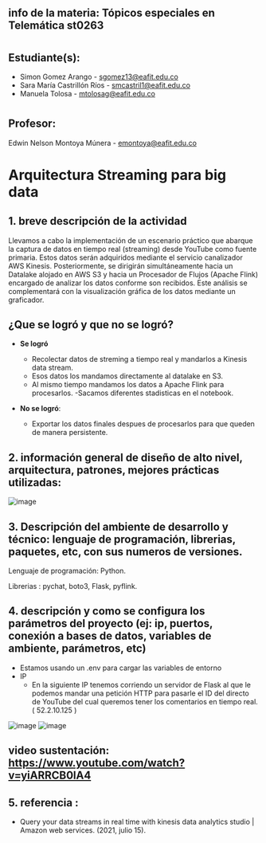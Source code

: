 ## info de la materia: Tópicos especiales en Telemática st0263 
#
## Estudiante(s): 
- Simon Gomez Arango - sgomez13@eafit.edu.co
- Sara María Castrillón Ríos - smcastril1@eafit.edu.co
- Manuela Tolosa - mtolosag@eafit.edu.co
#
## Profesor: 
Edwin Nelson Montoya Múnera - emontoya@eafit.edu.co
#

# Arquitectura Streaming para big data

## 1. breve descripción de la actividad
Llevamos a cabo la implementación de un escenario práctico que abarque la captura de datos en tiempo real (streaming) desde YouTube como fuente primaria. Estos datos serán adquiridos mediante el servicio canalizador AWS Kinesis. Posteriormente, se dirigirán simultáneamente hacia un Datalake alojado en AWS S3 y hacia un Procesador de Flujos (Apache Flink) encargado de analizar los datos conforme son recibidos. Este análisis se complementará con la visualización gráfica de los datos mediante un graficador.

## ¿Que se logró y que no se logró?
- **Se logró**
  -	Recolectar datos de streming a tiempo real y mandarlos a Kinesis data stream.
  -	Esos datos los mandamos directamente al datalake en S3.
  -	Al mismo tiempo mandamos los datos a Apache Flink para procesarlos.
  -Sacamos diferentes stadisticas en el notebook.

- **No se logró**:
  - Exportar los datos finales despues de procesarlos para que queden de manera persistente.

## 2. información general de diseño de alto nivel, arquitectura, patrones, mejores prácticas utilizadas:
![image](https://github.com/sgomeza13/YoutubeLiveChatAnalysis/assets/74980999/7b275242-c4e0-4cfb-94fd-8d049517a2d2)
## 3. Descripción del ambiente de desarrollo y técnico: lenguaje de programación, librerias, paquetes, etc, con sus numeros de versiones.

Lenguaje de programación: Python.

Librerias : pychat, boto3, Flask, pyflink.

## 4. descripción y como se configura los parámetros del proyecto (ej: ip, puertos, conexión a bases de datos, variables de ambiente, parámetros, etc)
- Estamos usando un .env para cargar las variables de entorno
- IP
  - En la siguiente IP tenemos corriendo un servidor de Flask al que le podemos mandar una petición HTTP para pasarle el ID del directo de YouTube del cual queremos tener los comentarios en tiempo real. ( 52.2.10.125 )
    
 ![image](https://github.com/sgomeza13/YoutubeLiveChatAnalysis/assets/74980999/dab6e42b-8685-41d5-b021-0e5952530a94)
 ![image](https://github.com/sgomeza13/YoutubeLiveChatAnalysis/assets/74980999/a0b4f315-1b53-466a-933b-a8bc6fd2d430)

## video sustentación: https://www.youtube.com/watch?v=yiARRCB0lA4

## 5. referencia :
- Query your data streams in real time with kinesis data analytics studio | Amazon web services. (2021, julio 15).

